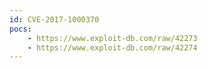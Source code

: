 ```yaml
---
id: CVE-2017-1000370
pocs:
    - https://www.exploit-db.com/raw/42273
    - https://www.exploit-db.com/raw/42274
---
```

